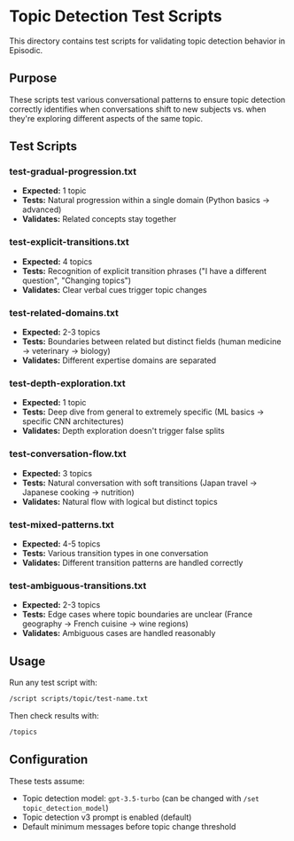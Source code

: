 # Topic Detection Test Scripts

This directory contains test scripts for validating topic detection behavior in Episodic.

## Purpose

These scripts test various conversational patterns to ensure topic detection correctly identifies when conversations shift to new subjects vs. when they're exploring different aspects of the same topic.

## Test Scripts

### test-gradual-progression.txt
- **Expected:** 1 topic
- **Tests:** Natural progression within a single domain (Python basics → advanced)
- **Validates:** Related concepts stay together

### test-explicit-transitions.txt
- **Expected:** 4 topics
- **Tests:** Recognition of explicit transition phrases ("I have a different question", "Changing topics")
- **Validates:** Clear verbal cues trigger topic changes

### test-related-domains.txt
- **Expected:** 2-3 topics
- **Tests:** Boundaries between related but distinct fields (human medicine → veterinary → biology)
- **Validates:** Different expertise domains are separated

### test-depth-exploration.txt
- **Expected:** 1 topic
- **Tests:** Deep dive from general to extremely specific (ML basics → specific CNN architectures)
- **Validates:** Depth exploration doesn't trigger false splits

### test-conversation-flow.txt
- **Expected:** 3 topics
- **Tests:** Natural conversation with soft transitions (Japan travel → Japanese cooking → nutrition)
- **Validates:** Natural flow with logical but distinct topics

### test-mixed-patterns.txt
- **Expected:** 4-5 topics
- **Tests:** Various transition types in one conversation
- **Validates:** Different transition patterns are handled correctly

### test-ambiguous-transitions.txt
- **Expected:** 2-3 topics
- **Tests:** Edge cases where topic boundaries are unclear (France geography → French cuisine → wine regions)
- **Validates:** Ambiguous cases are handled reasonably

## Usage

Run any test script with:
```bash
/script scripts/topic/test-name.txt
```

Then check results with:
```bash
/topics
```

## Configuration

These tests assume:
- Topic detection model: `gpt-3.5-turbo` (can be changed with `/set topic_detection_model`)
- Topic detection v3 prompt is enabled (default)
- Default minimum messages before topic change threshold